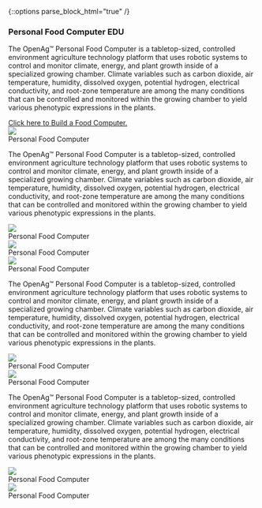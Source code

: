 {::options parse_block_html="true" /}
<section class="stickem-container">
<div class="text-container stickem stickit">
<h3 class="show">Personal Food Computer EDU</h3>
<p class="show">The OpenAg™ Personal Food Computer is a tabletop-sized, controlled environment agriculture technology platform that uses robotic systems to control and monitor climate, energy, and plant growth inside of a specialized growing chamber. Climate variables such as carbon dioxide, air temperature, humidity, dissolved oxygen, potential hydrogen, electrical conductivity, and root-zone temperature are among the many conditions that can be controlled and monitored within the growing chamber to yield various phenotypic expressions in the plants.</p>
<a href="https://www.media.mit.edu/posts/build-a-food-computer/" target="_blank" class="sliding green show">Click here to Build a Food Computer.</a>
</div>
<div class="media-container">
<div class="img-container">
<div class="img">
<img src="https://dam-prod.media.mit.edu/thumb/2018/10/23/pfc_edu.gif.1400x1400.gif">
</div>
<div class="caption">
<span>Personal Food Computer</span>
</div>
</div>
</div>
</section>

<section class="stickem-container">
<div class="text-container stickem">
<p class="show">The OpenAg™ Personal Food Computer is a tabletop-sized, controlled environment agriculture technology platform that uses robotic systems to control and monitor climate, energy, and plant growth inside of a specialized growing chamber. Climate variables such as carbon dioxide, air temperature, humidity, dissolved oxygen, potential hydrogen, electrical conductivity, and root-zone temperature are among the many conditions that can be controlled and monitored within the growing chamber to yield various phenotypic expressions in the plants.</p>
</div>
<div class="media-container">
<div class="img-container">
<div class="img">
<img src="https://dam-prod.media.mit.edu/thumb/2018/10/23/pfc-edu_assembly_img.png.1400x1400.png">
</div>
<div class="caption">
<span>Personal Food Computer</span>
</div>
</div>
<div class="img-container">
<div class="img">
<img src="https://dam-prod.media.mit.edu/thumb/2018/10/23/pfc_edu.gif.1400x1400.gif">
</div>
<div class="caption">
<span>Personal Food Computer</span>
</div>
</div>
<div class="img-container">
<div class="img">
<img src="https://dam-prod.media.mit.edu/thumb/2018/10/23/pfc-edu_assembly_img.png.1400x1400.png">
</div>
<div class="caption">
<span>Personal Food Computer</span>
</div>
</div>
</div>
</section>

<section class="stickem-container">
<div class="text-container stickem">
<p class="show">The OpenAg™ Personal Food Computer is a tabletop-sized, controlled environment agriculture technology platform that uses robotic systems to control and monitor climate, energy, and plant growth inside of a specialized growing chamber. Climate variables such as carbon dioxide, air temperature, humidity, dissolved oxygen, potential hydrogen, electrical conductivity, and root-zone temperature are among the many conditions that can be controlled and monitored within the growing chamber to yield various phenotypic expressions in the plants.</p>
</div>
<div class="media-container">
<div class="img-container">
<div class="img">
<img src="https://dam-prod.media.mit.edu/thumb/2018/10/23/pfc_edu.gif.1400x1400.gif">
</div>
<div class="caption">
<span>Personal Food Computer</span>
</div>
</div>
<div class="img-container">
<div class="img">
<img src="https://dam-prod.media.mit.edu/thumb/2018/10/23/pfc-edu_assembly_img.png.1400x1400.png">
</div>
<div class="caption">
<span>Personal Food Computer</span>
</div>
</div>
</div>
</section>

<section class="stickem-container">
<div class="text-container stickem">
<p class="show">The OpenAg™ Personal Food Computer is a tabletop-sized, controlled environment agriculture technology platform that uses robotic systems to control and monitor climate, energy, and plant growth inside of a specialized growing chamber. Climate variables such as carbon dioxide, air temperature, humidity, dissolved oxygen, potential hydrogen, electrical conductivity, and root-zone temperature are among the many conditions that can be controlled and monitored within the growing chamber to yield various phenotypic expressions in the plants.</p>
</div>
<div class="media-container">
<div class="img-container">
<div class="img">
<img src="https://dam-prod.media.mit.edu/thumb/2018/10/23/pfc_edu.gif.1400x1400.gif">
</div>
<div class="caption">
<span>Personal Food Computer</span>
</div>
</div>
<div class="img-container">
<div class="img">
<img src="https://dam-prod.media.mit.edu/thumb/2018/10/23/pfc-edu_assembly_img.png.1400x1400.png">
</div>
<div class="caption">
<span>Personal Food Computer</span>
</div>
</div>
</div>
</section>